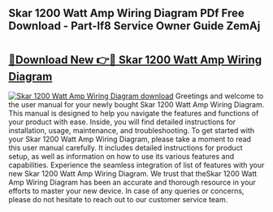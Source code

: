 ## Skar 1200 Watt Amp Wiring Diagram PDf Free Download - Part-lf8 Service Owner Guide ZemAj

# <h2><a href="http://dfknlc.blite.top/?on=Skar+1200+Watt+Amp+Wiring+Diagram">🔗Download New 👉🔴 Skar 1200 Watt Amp Wiring Diagram</a></h2>

[![Skar 1200 Watt Amp Wiring Diagram download](https://i.imgur.com/lujVjoI.png)](http://dfknlc.blite.top/?on=Skar+1200+Watt+Amp+Wiring+Diagram)
Greetings and welcome to the user manual for your newly bought Skar 1200 Watt Amp Wiring Diagram. This manual is designed to help you navigate the features and functions of your product with ease. Inside, you will find detailed instructions for installation, usage, maintenance, and troubleshooting. To get started with your Skar 1200 Watt Amp Wiring Diagram, please take a moment to read this user manual carefully. It includes detailed instructions for product setup, as well as information on how to use its various features and capabilities. Experience the seamless integration of list of features with your new Skar 1200 Watt Amp Wiring Diagram. We trust that theSkar 1200 Watt Amp Wiring Diagram has been an accurate and thorough resource in your efforts to master your new device. In case of any queries or concerns, please do not hesitate to reach out to our customer service team.
